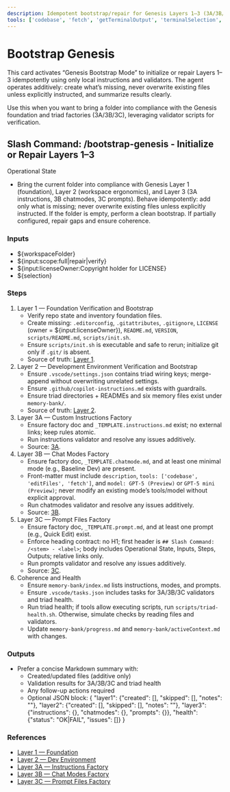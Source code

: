 ```yaml
---
description: Idempotent bootstrap/repair for Genesis Layers 1–3 (3A/3B/3C) using local instructions and validators.
tools: ['codebase', 'fetch', 'getTerminalOutput', 'terminalSelection', 'terminalLastCommand', 'edit', 'runTasks', 'think', 'todos']
---
```


<!-- memory-bank/prompts/bootstrap-genesis.prompt.md -->

# Bootstrap Genesis

This card activates “Genesis Bootstrap Mode” to initialize or repair Layers 1–3 idempotently using
only local instructions and validators. The agent operates additively: create what’s missing,
never overwrite existing files unless explicitly instructed, and summarize results clearly.

Use this when you want to bring a folder into compliance with the Genesis foundation and triad
factories (3A/3B/3C), leveraging validator scripts for verification.

## Slash Command: /bootstrap-genesis - Initialize or Repair Layers 1–3

Operational State

- Bring the current folder into compliance with Genesis Layer 1 (foundation), Layer 2 (workspace ergonomics), and Layer 3 (3A instructions, 3B chatmodes, 3C prompts). Behave idempotently: add only what is missing; never overwrite existing files unless explicitly instructed. If the folder is empty, perform a clean bootstrap. If partially configured, repair gaps and ensure coherence.

### Inputs

- ${workspaceFolder}
- ${input:scope:full|repair|verify}
- ${input:licenseOwner:Copyright holder for LICENSE}
- ${selection}

### Steps

1. Layer 1 — Foundation Verification and Bootstrap
   - Verify repo state and inventory foundation files.
   - Create missing: `.editorconfig`, `.gitattributes`, `.gitignore`, `LICENSE` (owner = ${input:licenseOwner}), `README.md`, `VERSION`, `scripts/README.md`, `scripts/init.sh`.
   - Ensure `scripts/init.sh` is executable and safe to rerun; initialize git only if `.git/` is absent.
   - Source of truth: [Layer 1](../instructions/layer-1-verify-and-bootstrap.instructions.md).
2. Layer 2 — Development Environment Verification and Bootstrap
   - Ensure `.vscode/settings.json` contains triad wiring keys; merge-append without overwriting unrelated settings.
   - Ensure `.github/copilot-instructions.md` exists with guardrails.
   - Ensure triad directories + READMEs and six memory files exist under `memory-bank/`.
   - Source of truth: [Layer 2](../instructions/layer-2-verify-and-bootstrap.instructions.md).
3. Layer 3A — Custom Instructions Factory
   - Ensure factory doc and `_TEMPLATE.instructions.md` exist; no external links; keep rules atomic.
   - Run instructions validator and resolve any issues additively.
   - Source: [3A](../instructions/layer-3a-custom-instructions-factory.instructions.md).
4. Layer 3B — Chat Modes Factory
   - Ensure factory doc, `_TEMPLATE.chatmode.md`, and at least one minimal mode (e.g., Baseline Dev) are present.
   - Front-matter must include `description`, `tools: ['codebase', 'editFiles', 'fetch']`, and `model: GPT-5 (Preview)` or `GPT-5 mini (Preview)`;
     never modify an existing mode’s tools/model without explicit approval.
   - Run chatmodes validator and resolve any issues additively.
   - Source: [3B](../instructions/layer-3b-chatmodes-factory.instructions.md).
5. Layer 3C — Prompt Files Factory
   - Ensure factory doc, `_TEMPLATE.prompt.md`, and at least one prompt (e.g., Quick Edit) exist.
   - Enforce heading contract: no H1; first header is `## Slash Command: /<stem> - <label>`; body includes Operational State, Inputs, Steps, Outputs; relative links only.
   - Run prompts validator and resolve any issues additively.
   - Source: [3C](../instructions/layer-3c-prompt-files-factory.instructions.md).
6. Coherence and Health
   - Ensure `memory-bank/index.md` lists instructions, modes, and prompts.
   - Ensure `.vscode/tasks.json` includes tasks for 3A/3B/3C validators and triad health.
   - Run triad health; if tools allow executing scripts, run `scripts/triad-health.sh`. Otherwise, simulate checks by reading files and validators.
   - Update `memory-bank/progress.md` and `memory-bank/activeContext.md` with changes.

### Outputs

- Prefer a concise Markdown summary with:
  - Created/updated files (additive only)
  - Validation results for 3A/3B/3C and triad health
  - Any follow-up actions required
  - Optional JSON block:
    {
    "layer1": {"created": [], "skipped": [], "notes": ""},
    "layer2": {"created": [], "skipped": [], "notes": ""},
    "layer3": {"instructions": {}, "chatmodes": {}, "prompts": {}},
    "health": {"status": "OK|FAIL", "issues": []}
    }

### References

- [Layer 1 — Foundation](../instructions/layer-1-verify-and-bootstrap.instructions.md)
- [Layer 2 — Dev Environment](../instructions/layer-2-verify-and-bootstrap.instructions.md)
- [Layer 3A — Instructions Factory](../instructions/layer-3a-custom-instructions-factory.instructions.md)
- [Layer 3B — Chat Modes Factory](../instructions/layer-3b-chatmodes-factory.instructions.md)
- [Layer 3C — Prompt Files Factory](../instructions/layer-3c-prompt-files-factory.instructions.md)
